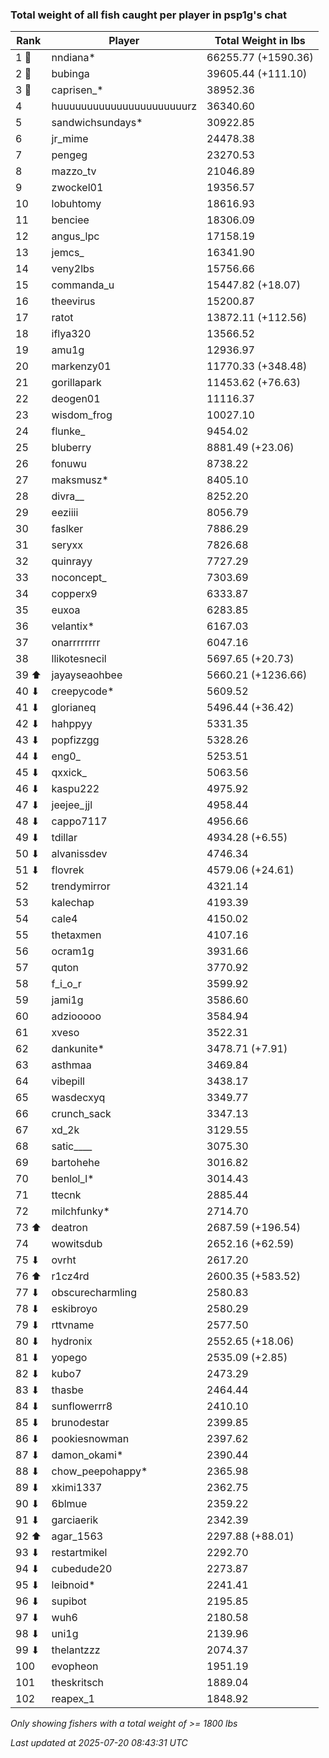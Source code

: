 ### Total weight of all fish caught per player in psp1g's chat
| Rank | Player | Total Weight in lbs |
|------|--------|---------|
| 1 🥇  | nndiana* | 66255.77 (+1590.36) |
| 2 🥈  | bubinga | 39605.44 (+111.10) |
| 3 🥉  | caprisen_* | 38952.36 |
| 4  | huuuuuuuuuuuuuuuuuuuuuurz | 36340.60 |
| 5  | sandwichsundays* | 30922.85 |
| 6  | jr_mime | 24478.38 |
| 7  | pengeg | 23270.53 |
| 8  | mazzo_tv | 21046.89 |
| 9  | zwockel01 | 19356.57 |
| 10  | lobuhtomy | 18616.93 |
| 11  | benciee | 18306.09 |
| 12  | angus_lpc | 17158.19 |
| 13  | jemcs_ | 16341.90 |
| 14  | veny2lbs | 15756.66 |
| 15  | commanda_u | 15447.82 (+18.07) |
| 16  | theevirus | 15200.87 |
| 17  | ratot | 13872.11 (+112.56) |
| 18  | iflya320 | 13566.52 |
| 19  | amu1g | 12936.97 |
| 20  | markenzy01 | 11770.33 (+348.48) |
| 21  | gorillapark | 11453.62 (+76.63) |
| 22  | deogen01 | 11116.37 |
| 23  | wisdom_frog | 10027.10 |
| 24  | flunke_ | 9454.02 |
| 25  | bluberry | 8881.49 (+23.06) |
| 26  | fonuwu | 8738.22 |
| 27  | maksmusz* | 8405.10 |
| 28  | divra__ | 8252.20 |
| 29  | eeziiii | 8056.79 |
| 30  | faslker | 7886.29 |
| 31  | seryxx | 7826.68 |
| 32  | quinrayy | 7727.29 |
| 33  | noconcept_ | 7303.69 |
| 34  | copperx9 | 6333.87 |
| 35  | euxoa | 6283.85 |
| 36  | velantix* | 6167.03 |
| 37  | onarrrrrrrr | 6047.16 |
| 38  | llikotesnecil | 5697.65 (+20.73) |
| 39 ⬆ | jayayseaohbee | 5660.21 (+1236.66) |
| 40 ⬇ | creepycode* | 5609.52 |
| 41 ⬇ | glorianeq | 5496.44 (+36.42) |
| 42 ⬇ | hahppyy | 5331.35 |
| 43 ⬇ | popfizzgg | 5328.26 |
| 44 ⬇ | eng0_ | 5253.51 |
| 45 ⬇ | qxxick_ | 5063.56 |
| 46 ⬇ | kaspu222 | 4975.92 |
| 47 ⬇ | jeejee_jjl | 4958.44 |
| 48 ⬇ | cappo7117 | 4956.66 |
| 49 ⬇ | tdillar | 4934.28 (+6.55) |
| 50 ⬇ | alvanissdev | 4746.34 |
| 51 ⬇ | flovrek | 4579.06 (+24.61) |
| 52  | trendymirror | 4321.14 |
| 53  | kalechap | 4193.39 |
| 54  | cale4 | 4150.02 |
| 55  | thetaxmen | 4107.16 |
| 56  | ocram1g | 3931.66 |
| 57  | quton | 3770.92 |
| 58  | f_i_o_r | 3599.92 |
| 59  | jami1g | 3586.60 |
| 60  | adziooooo | 3584.94 |
| 61  | xveso | 3522.31 |
| 62  | dankunite* | 3478.71 (+7.91) |
| 63  | asthmaa | 3469.84 |
| 64  | vibepill | 3438.17 |
| 65  | wasdecxyq | 3349.77 |
| 66  | crunch_sack | 3347.13 |
| 67  | xd_2k | 3129.55 |
| 68  | satic____ | 3075.30 |
| 69  | bartohehe | 3016.82 |
| 70  | benlol_l* | 3014.43 |
| 71  | ttecnk | 2885.44 |
| 72  | milchfunky* | 2714.70 |
| 73 ⬆ | deatron | 2687.59 (+196.54) |
| 74  | wowitsdub | 2652.16 (+62.59) |
| 75 ⬇ | ovrht | 2617.20 |
| 76 ⬆ | r1cz4rd | 2600.35 (+583.52) |
| 77 ⬇ | obscurecharmling | 2580.83 |
| 78 ⬇ | eskibroyo | 2580.29 |
| 79 ⬇ | rttvname | 2577.50 |
| 80 ⬇ | hydronix | 2552.65 (+18.06) |
| 81 ⬇ | yopego | 2535.09 (+2.85) |
| 82 ⬇ | kubo7 | 2473.29 |
| 83 ⬇ | thasbe | 2464.44 |
| 84 ⬇ | sunflowerrr8 | 2410.10 |
| 85 ⬇ | brunodestar | 2399.85 |
| 86 ⬇ | pookiesnowman | 2397.62 |
| 87 ⬇ | damon_okami* | 2390.44 |
| 88 ⬇ | chow_peepohappy* | 2365.98 |
| 89 ⬇ | xkimi1337 | 2362.75 |
| 90 ⬇ | 6blmue | 2359.22 |
| 91 ⬇ | garciaerik | 2342.39 |
| 92 ⬆ | agar_1563 | 2297.88 (+88.01) |
| 93 ⬇ | restartmikel | 2292.70 |
| 94 ⬇ | cubedude20 | 2273.87 |
| 95 ⬇ | leibnoid* | 2241.41 |
| 96 ⬇ | supibot | 2195.85 |
| 97 ⬇ | wuh6 | 2180.58 |
| 98 ⬇ | uni1g | 2139.96 |
| 99 ⬇ | thelantzzz | 2074.37 |
| 100  | evopheon | 1951.19 |
| 101  | theskritsch | 1889.04 |
| 102  | reapex_1 | 1848.92 |

_Only showing fishers with a total weight of >= 1800 lbs_

_Last updated at 2025-07-20 08:43:31 UTC_